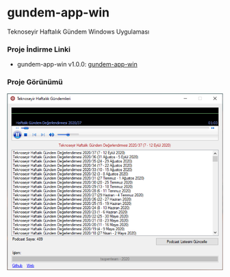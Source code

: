 # gundem-app-win
Teknoseyir Haftalık Gündem Windows Uygulaması

### Proje İndirme Linki
- gundem-app-win v1.0.0: [gundem-app-win](https://github.com/tsopenteam/gundem-app-win/releases/download/1.0.0/gundem-app-win-.v1.0.0.zip)

### Proje Görünümü

![gundem-app-win](https://raw.githubusercontent.com/tsopenteam/gundem-app-win/master/gundem-app-win/Content/gundem-app-win.png)